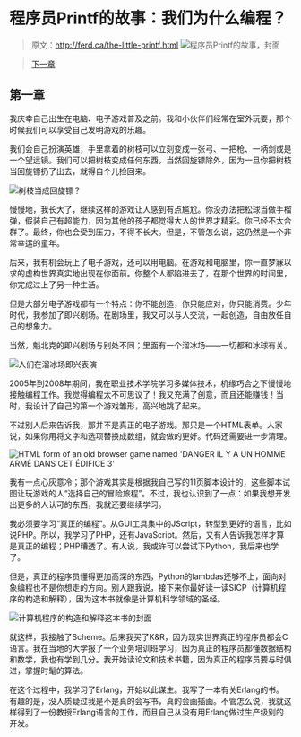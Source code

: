 # 程序员Printf的故事：我们为什么编程？

> 原文：http://ferd.ca/the-little-printf.html
![程序员Printf的故事，封面](http://ferd.ca/static/img/printf/printf.png)

> [下一章](http://codingpy.com/article/story-of-little-printf-chapter2/)

## 第一章

我庆幸自己出生在电脑、电子游戏普及之前。我和小伙伴们经常在室外玩耍，那个时候我们可以享受自己发明游戏的乐趣。

我们会自己扮演英雄，手里拿着的树枝可以立刻变成一张弓、一把枪、一柄剑或是一个望远镜。我们可以把树枝变成任何东西，当然回旋镖除外，因为一旦你把树枝当回旋镖扔了出去，就得自个儿捡回来。

![树枝当成回旋镖？](http://ferd.ca/static/img/printf/boomerang.png)

慢慢地，我长大了，继续这样的游戏让人感到有点尴尬。你没办法把松球当做手榴弹，假装自己有超能力，因为其他的孩子都觉得大人的世界才精彩。你已经不太合群了。最终，你也会受到压力，不得不长大。但是，不管怎么说，这仍然是一个非常幸运的童年。

后来，我有机会玩上了电子游戏，还可以用电脑。在游戏和电脑里，你一直梦寐以求的虚构世界真实地出现在你面前。你整个人都陷进去了，在那个世界的时间里，你完成过上了另一种生活。

但是大部分电子游戏都有一个特点：你不能创造，你只能应对，你只能消费。少年时代，我参加了即兴剧场。在剧场里，我又可以与人交流，一起创造，自由放任自己的想象力。

当然，魁北克的即兴剧场与别处不同；里面有一个溜冰场——一切都和冰球有关。

![人们在溜冰场即兴表演](http://ferd.ca/static/img/printf/improv.png)

2005年到2008年期间，我在职业技术学院学习多媒体技术，机缘巧合之下慢慢地接触编程工作。我觉得编程太不可思议了！我又充满了创意，而且还能赚钱！当时，我设计了自己的第一个游戏雏形，高兴地跳了起来。

不过别人后来告诉我，那并不是真正的电子游戏。那只是一个HTML表单。人家说，如果你用将文字和选项替换成数组，就会做的更好。代码还需要进一步清理。

![HTML form of an old browser game named 'DANGER IL Y A UN HOMME ARMÉ DANS CET ÉDIFICE 3'](http://ferd.ca/static/img/printf/game.png)

我有一点心灰意冷；那个游戏其实是根据我自己写的11页脚本设计的，这些脚本试图让玩游戏的人“选择自己的冒险旅程”。不过，我也认识到了一点：如果我想开发出更多的人认可的东西，我就还要继续学习。

我必须要学习“真正的编程”。从GUI工具集中的JScript，转型到更好的语言，比如说PHP。所以，我学习了PHP，还有JavaScript。然后，又有人告诉我怎样才算是真正的编程；PHP糟透了。有人说，我或许可以尝试下Python，我后来也学了。

但是，真正的程序员懂得更加高深的东西，Python的lambdas还够不上，面向对象编程也不是你想走的方向。别人跟我说，接下来你最好读一读SICP（计算机程序的构造和解释），因为这本书就像是计算机科学领域的圣经。

![计算机程序的构造和解释这本书的封面](http://ferd.ca/static/img/printf/sicp.png)

就这样，我接触了Scheme。后来我买了K&R，因为现实世界真正的程序员都会C语言。我在当地的大学报了一个业务培训班学习，因为真正的程序员都懂数据结构和数学，我也有学到几分。我开始读论文和技术书籍，因为真正的程序员要与时俱进，掌握时髦的算法。

在这个过程中，我学习了Erlang，开始以此谋生。我写了一本有关Erlang的书。有趣的是，没人质疑过我是不是真的会写书，真的会画插画。不管怎么说，我就这样得到了一份教授Erlang语言的工作，而且自己从没有用Erlang做过生产级别的开发。
